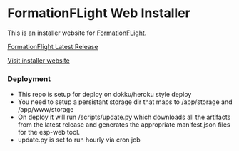 # FormationFLight Web Installer

This is an installer website for [FormationFLight](https://formationflight.org/).

[FormationFlight Latest Release](https://github.com/FormationFlight/FormationFlight/releases/latest)

[Visit installer website](https://flash.formationflight.com)

### Deployment

- This repo is setup for deploy on dokku/heroku style deploy
- You need to setup a persistant storage dir that maps to /app/storage and /app/www/storage
- On deploy it will run /scripts/update.py which downloads all the artifacts from the latest release and generates the appropriate manifest.json files for the esp-web tool.
- update.py is set to run hourly via cron job
